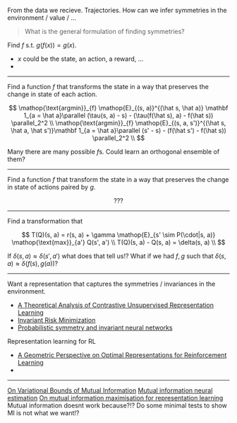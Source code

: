 From the data we recieve. Trajectories. How can we infer symmetries in the environment / value / ...

> What is the general formulation of finding symmetries?

Find $f$ s.t. $g(f(x)) = g(x)$.
- $x$ could be the state, an action, a reward, ...
-

***

Find a function $f$ that transforms the state in a way that preserves the change in state of each action.

$$
\mathop{\text{argmin}}_{f} \mathop{E}_{(s, a)}^{(\hat s, \hat a)} \mathbf 1_{a = \hat a}\parallel (\tau(s, a) - s) - (\tau(f(\hat s), a) - f(\hat s)) \parallel_2^2 \\
\mathop{\text{argmin}}_{f} \mathop{E}_{(s, a, s')}^{(\hat s, \hat a, \hat s')}\mathbf 1_{a = \hat a}\parallel (s' - s) - (f(\hat s') - f(\hat s)) \parallel_2^2 \\
$$

Many there are many possible $f$s. Could learn an orthogonal ensemble of them?

***

Find a function $f$ that transform the state in a way that preserves the change in state of actions paired by $g$.

$$
???
$$


***

Find a transformation that

$$
T(Q)(s, a) = r(s, a) +  \gamma \mathop{E}_{s' \sim P(\cdot|s, a)} \mathop{\text{max}}_{a'} Q(s', a') \\
T(Q)(s, a) - Q(s, a) = \delta(s, a) \\
$$

If $\delta(s, a) \approx \delta(s', a')$ what does that tell us!?
What if we had $f, g$ such that $\delta(s, a) \approx \delta(f(s), g(a))$?


***
Want a representation that captures the symmetries / invariances in the environment.

- [A Theoretical Analysis of Contrastive Unsupervised Representation Learning](https://arxiv.org/abs/1902.09229)
- [Invariant Risk Minimization](https://arxiv.org/abs/1907.02893)
- [Probabilistic symmetry and invariant neural networks](https://arxiv.org/abs/1901.06082)

Representation learning for RL

- [A Geometric Perspective on Optimal Representations for Reinforcement Learning](https://arxiv.org/abs/1901.11530)
- []()


***
[On Variational Bounds of Mutual Information](https://arxiv.org/abs/1905.06922)
[Mutual information neural estimation](https://arxiv.org/abs/1801.04062)
[On mutual information maximisation for representation learning](https://arxiv.org/abs/1907.13625)
Mutual information doesnt work because?!?
Do some minimal tests to show MI is not what we want!?
